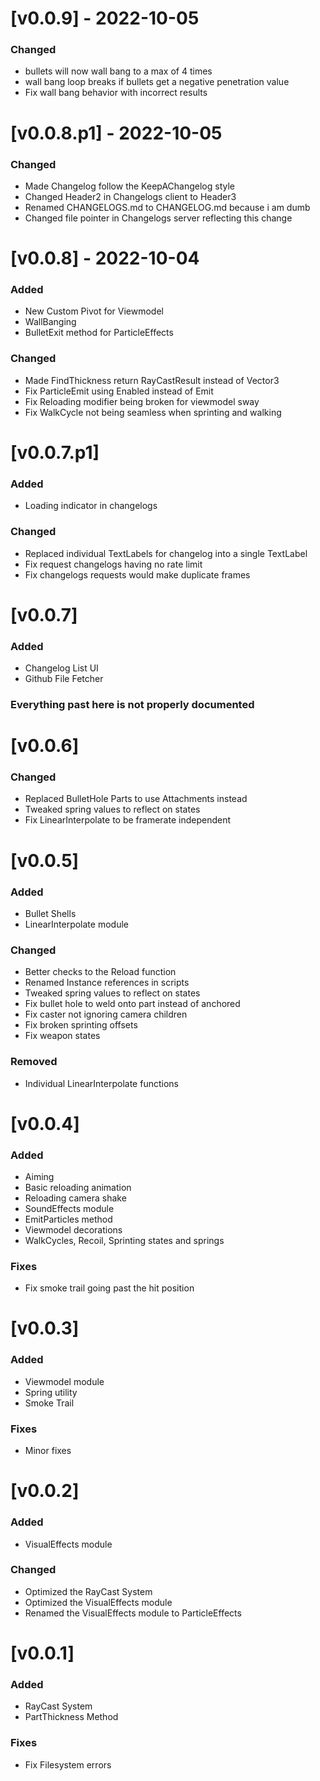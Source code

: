 # [v0.0.9] - 2022-10-05
### Changed
- bullets will now wall bang to a max of 4 times
- wall bang loop breaks if bullets get a negative penetration value
- Fix wall bang behavior with incorrect results

# [v0.0.8.p1] - 2022-10-05
### Changed
- Made Changelog follow the KeepAChangelog style
- Changed Header2 in Changelogs client to Header3
- Renamed CHANGELOGS.md to CHANGELOG.md because i am dumb
- Changed file pointer in Changelogs server reflecting this change

# [v0.0.8] - 2022-10-04
### Added
- New Custom Pivot for Viewmodel
- WallBanging
- BulletExit method for ParticleEffects
### Changed
- Made FindThickness return RayCastResult instead of Vector3
- Fix ParticleEmit using Enabled instead of Emit
- Fix Reloading modifier being broken for viewmodel sway
- Fix WalkCycle not being seamless when sprinting and walking

# [v0.0.7.p1] 
### Added
- Loading indicator in changelogs
### Changed
- Replaced individual TextLabels for changelog into a single TextLabel
- Fix request changelogs having no rate limit
- Fix changelogs requests would make duplicate frames

# [v0.0.7]
### Added
- Changelog List UI
- Github File Fetcher



### Everything past here is not properly documented



# [v0.0.6]
### Changed
- Replaced BulletHole Parts to use Attachments instead
- Tweaked spring values to reflect on states
- Fix LinearInterpolate to be framerate independent

# [v0.0.5]
### Added
- Bullet Shells
- LinearInterpolate module
### Changed
- Better checks to the Reload function
- Renamed Instance references in scripts
- Tweaked spring values to reflect on states
- Fix bullet hole to weld onto part instead of anchored
- Fix caster not ignoring camera children
- Fix broken sprinting offsets
- Fix weapon states
### Removed
- Individual LinearInterpolate functions

# [v0.0.4]
### Added
- Aiming 
- Basic reloading animation
- Reloading camera shake
- SoundEffects module
- EmitParticles method
- Viewmodel decorations
- WalkCycles, Recoil, Sprinting states and springs
### Fixes
- Fix smoke trail going past the hit position

# [v0.0.3]
### Added
- Viewmodel module
- Spring utility
- Smoke Trail
### Fixes
- Minor fixes

# [v0.0.2]
### Added
- VisualEffects module
### Changed
- Optimized the RayCast System
- Optimized the VisualEffects module
- Renamed the VisualEffects module to ParticleEffects

# [v0.0.1]
### Added
- RayCast System
- PartThickness Method
### Fixes
- Fix Filesystem errors

